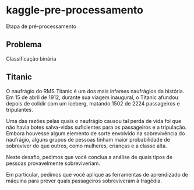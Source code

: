 # kaggle-pre-processamento

Etapa de pré-processamento

## Problema

Classificação binária

## Titanic

O naufrágio do RMS Titanic é um dos mais infames naufrágios da história. Em 15 de abril de 1912, durante sua viagem inaugural, o Titanic afundou depois de colidir com um iceberg, matando 1502 de 2224 passageiros e tripulantes.

Uma das razões pelas quais o naufrágio causou tal perda de vida foi que não havia botes salva-vidas suficientes para os passageiros e a tripulação. Embora houvesse algum elemento de sorte envolvido na sobrevivência do naufrágio, alguns grupos de pessoas tinham maior probabilidade de sobreviver do que outros, como mulheres, crianças e a classe alta.

Neste desafio, pedimos que você conclua a análise de quais tipos de pessoas provavelmente sobreviveriam. 

Em particular, pedimos que você aplique as ferramentas de aprendizado de máquina para prever quais passageiros sobreviveram à tragédia.

